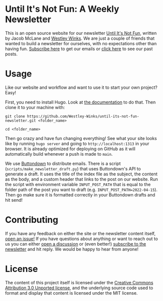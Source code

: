 # Until It's Not Fun: A Weekly Newsletter
This is an open source website for our newsletter [Until It's Not Fun](https://untilitsnotfun.com), written by Jacob McLane and [Westley Winks](https://westleywinks.com). We are just a couple of friends that wanted to build a newsletter for ourselves, with no expectations other than having fun. [Subscribe here](https://buttondown.email/untilitsnotfun) to get our emails or [click here](https://untilitsnotfun.com/posts) to see our past posts.

# Usage
Like our website and workflow and want to use it to start your own project? Easy!

First, you need to install Hugo. Look at [the documentation](https://gohugo.io/getting-started/installing/) to do that. Then clone it to your machine with:

```
git clone https://github.com/Westley-Winks/until-its-not-fun-newsletter.git <folder_name>

cd <folder_name>
```
Then go crazy and have fun changing everything! See what your site looks like by running `hugo server` and going to `http://localhost:1313` in your browser. It is already optimized for deploying on GitHub as it will automatically build whenever a push is made to `main`.

We use [Buttondown](https://buttondown.email/?utm_campaign=untilitsnotfun&utm_affiliate=affiliate) to distribute emails. There is a script (`scripts/make_newsletter_draft.py`) that uses Buttondown's API to generate a draft. It uses the title of the index file as the subject, the content as the body, and a custom header that links to the post on our website. Run the script with environment variable `INPUT_POST_PATH` that is equal to the folder path of the post you want to draft (e.g. `INPUT_POST_PATH=2022-04-15`). Then go make sure it is formatted correctly in your Buttondown drafts and hit send!

# Contributing
If you have any feedback on either the site or the newsletter content itself, [open an issue!](https://github.com/Westley-Winks/until-its-not-fun-newsletter/issues) If you have questions about anything or want to reach out to us you can either [open a discussion](https://github.com/Westley-Winks/until-its-not-fun-newsletter/discussions) or (even better!) [subscribe to the newsletter](https://buttondown.email/untilitsnotfun) and hit reply. We would be happy to hear from anyone!
# License
The content of this project itself is licensed under the [Creative Commons Attribution 3.0 Unported license](https://creativecommons.org/licenses/by/3.0/), and the underlying source code used to format and display that content is licensed under the MIT license.